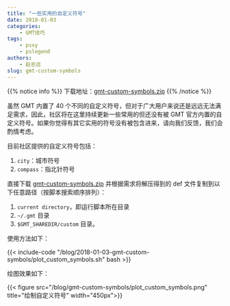 ```yaml
---
title: "一些实用的自定义符号"
date: 2018-01-03
categories:
    - GMT技巧
tags:
    - psxy
    - pslegend
authors:
    - 赵志远
slug: gmt-custom-symbols
---
```


{{% notice info %}}
下载地址：[gmt-custom-symbols.zip](/blog/gmt-custom-symbols/gmt-custom-symbols.zip)
{{% /notice %}}

虽然 GMT 内置了 40 个不同的自定义符号，但对于广大用户来说还是远远无法满足需求，因此，社区将在这里持续更新一些常用的但还没有被 GMT 官方内置的自定义符号。如果你觉得有其它实用的符号没有被包含进来，请向我们反馈，我们会酌情考虑。

目前社区提供的自定义符号包括：

1. `city`：城市符号
2. `compass`：指北针符号

直接下载 [gmt-custom-symbols.zip](/blog/gmt-custom-symbols/gmt-custom-symbols.zip) 并根据需求将解压得到的 def 文件复制到以下任意路径（按脚本搜索顺序排列）：

1. `current directory`，即运行脚本所在目录
2. `~/.gmt` 目录
3. `$GMT_SHAREDIR/custom` 目录。

使用方法如下：

{{< include-code "/blog/2018-01-03-gmt-custom-symbols/plot_custom_symbols.sh" bash >}}

绘图效果如下：

{{< figure src="/blog/gmt-custom-symbols/plot_custom_symbols.png" title="绘制自定义符号" width="450px">}}
